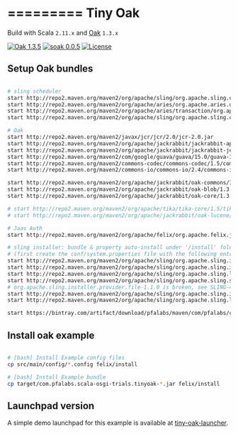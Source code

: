 =========
Tiny Oak
=========

Build with Scala ```2.11.x``` and [Oak](https://jackrabbit.apache.org/oak/) ```1.3.x```

[![Oak 1.3.5](https://img.shields.io/badge/Oak-1.3.5-green.svg)](https://jackrabbit.apache.org/oak)
[![soak 0.0.5](https://img.shields.io/badge/soak-0.0.5-blue.svg)](https://github.com/alexparvulescu/soak)
[![License](http://img.shields.io/:license-Apache%202-red.svg)](http://www.apache.org/licenses/LICENSE-2.0.txt)

Setup Oak bundles
-----------------

```bash

# sling scheduler
start http://repo2.maven.org/maven2/org/apache/sling/org.apache.sling.commons.threads/3.2.0/org.apache.sling.commons.threads-3.2.0.jar
start http://repo2.maven.org/maven2/org/apache/aries/org.apache.aries.util/1.1.0/org.apache.aries.util-1.1.0.jar
start http://repo2.maven.org/maven2/org/apache/aries/transaction/org.apache.aries.transaction.manager/1.1.0/org.apache.aries.transaction.manager-1.1.0.jar
start http://repo2.maven.org/maven2/org/apache/sling/org.apache.sling.commons.scheduler/2.4.8/org.apache.sling.commons.scheduler-2.4.8.jar

# Oak
start http://repo2.maven.org/maven2/javax/jcr/jcr/2.0/jcr-2.0.jar
start http://repo2.maven.org/maven2/org/apache/jackrabbit/jackrabbit-api/2.11.0/jackrabbit-api-2.11.0.jar
start http://repo2.maven.org/maven2/org/apache/jackrabbit/jackrabbit-jcr-commons/2.11.0/jackrabbit-jcr-commons-2.11.0.jar
start http://repo2.maven.org/maven2/com/google/guava/guava/15.0/guava-15.0.jar
start http://repo2.maven.org/maven2/commons-codec/commons-codec/1.5/commons-codec-1.5.jar
start http://repo2.maven.org/maven2/commons-io/commons-io/2.4/commons-io-2.4.jar

start http://repo2.maven.org/maven2/org/apache/jackrabbit/oak-commons/1.3.5/oak-commons-1.3.5.jar
start http://repo2.maven.org/maven2/org/apache/jackrabbit/oak-blob/1.3.5/oak-blob-1.3.5.jar
start http://repo2.maven.org/maven2/org/apache/jackrabbit/oak-core/1.3.5/oak-core-1.3.5.jar

# start http://repo2.maven.org/maven2/org/apache/tika/tika-core/1.5/tika-core-1.5.jar
# start http://repo2.maven.org/maven2/org/apache/jackrabbit/oak-lucene/1.3.4/oak-lucene-1.3.4.jar

# Jaas Auth
start http://repo2.maven.org/maven2/org/apache/felix/org.apache.felix.jaas/0.0.2/org.apache.felix.jaas-0.0.2.jar

# sling installer: bundle & property auto-install under '/install' folder
# (first create the conf/system.properties file with the following entry 'sling.fileinstall.dir=install')
start http://repo2.maven.org/maven2/org/apache/sling/org.apache.sling.installer.core/3.6.6/org.apache.sling.installer.core-3.6.6.jar
start http://repo2.maven.org/maven2/org/apache/sling/org.apache.sling.installer.factory.configuration/1.1.2/org.apache.sling.installer.factory.configuration-1.1.2.jar
start http://repo2.maven.org/maven2/org/apache/sling/org.apache.sling.launchpad.api/1.2.0/org.apache.sling.launchpad.api-1.2.0.jar
start http://repo2.maven.org/maven2/org/apache/sling/org.apache.sling.settings/1.3.6/org.apache.sling.settings-1.3.6.jar
# org.apache.sling.installer.provider.file-1.1.0 is broken, see SLING-4478
start http://repo2.maven.org/maven2/org/apache/sling/org.apache.sling.installer.provider.file/1.0.4/org.apache.sling.installer.provider.file-1.0.4.jar
start http://repo2.maven.org/maven2/org/apache/sling/org.apache.sling.launchpad.installer/1.2.2/org.apache.sling.launchpad.installer-1.2.2.jar

start https://bintray.com/artifact/download/pfalabs/maven/com/pfalabs/com.pfalabs.soak_2.11/0.0.5/com.pfalabs.soak_2.11-0.0.5.jar

```

Install oak example
-------------------

```bash

# [bash] Install Example config files 
cp src/main/config/*.config felix/install

# [bash] Install Example bundle
cp target/com.pfalabs.scala-osgi-trials.tinyoak-*.jar felix/install
```

Launchpad version
-----------------

A simple demo launchpad for this example is available at [tiny-oak-launcher](/tiny-oak-launcher).
